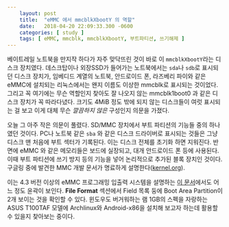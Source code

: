 ```yaml
---
    layout: post
    title:  "eMMC 에서 mmcblkXbootY 의 역할"
    date:   2018-04-20 22:09:33.300 -0600
    categories: [ study ]
    tags: [ eMMC, mmcblk, mmcblkXbootY, 부트파티션, 쓰기해제 ]
---
```


베이트레일 노트북을 만지작 하다가 자주 맞닥뜨린 것이 바로 이 `mmcblkXbootY`라는 디스크 장치였다. 데스크탑이나 외장SSD가 들어가는 노트북에서는 `sda`나 `sdb`로 표시되던 디스크 장치가, 임베디드 계열의 노트북, 안드로이드 폰, 라즈베리 파이와 같은 eMMC에 설치되는 리눅스에서는 왠지 이름도 이상한 mmcblk로 표시되는 것이었다. 그리고 꼭 여기에는 무슨 역할인지 찾아도 잘 나오지 않는 mmcblk1boot0 과 같은 디스크 장치가 꼭 따라다녔다. 크기도 4MiB 정도 밖에 되지 않는 디스크들이 여럿 표시되는 걸 보고 이게 대체 무슨 *깔끔하지 않은* 구성인지 의문을 가졌다.

오늘 그 아주 작은 의문이 풀렸다. SD/MMC 장치에서 부트 파티션의 기능들 중의 하나였던 것이다. PC나 노트북 같은 `sba` 와 같은 디스크 드라이버로 표시되는 것들은 그냥 디스크 맨 처음에 부트 섹터가 기록된다. 이는 디스크 전체를 초기화 하면 지워진다. 반면에 eMMC 와 같은 메모리들은 보드에 실장되고, 대개 안드로이드 폰 등에 사용된다. 이때 부트 파티션에 쓰기 방지 등의 기능을 넣어 논리적으로 추가된 블록 장치인 것이다.  구글링 중에 발견한 MMC 개발 문서가 명료하게 설명한다([kernel.org](https://www.kernel.org/doc/Documentation/mmc/mmc-dev-parts.txt)).

이는 4.3 버전 이상의 eMMC 프로그래밍 입출력 시스템을 설명하는 [이 문서](http://ftp.dataio.com/FCNotes/Footnote/eMMC%20on%20Data%20IO.pdf)에서도 어느 정도 윤곽이 보인다. **File Format** 섹션에서 Field 목록 둥에 Boot Area Partition이 2개 보이는 것을 확인할 수 있다. 윈도우도 버거워하는 램 1GB의 스펙을 자랑하는 ASUS T100TAF 모델에 Archlinux와 Android-x86을 설치해 보고자 하는데 활용할 수 있을지 찾아보는 중이다.
    